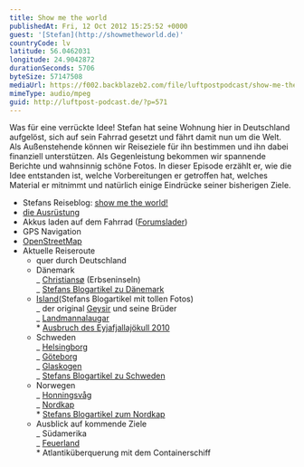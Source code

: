 ```yaml
---
title: Show me the world
publishedAt: Fri, 12 Oct 2012 15:25:52 +0000
guest: '[Stefan](http://showmetheworld.de)'
countryCode: lv
latitude: 56.0462031
longitude: 24.9042872
durationSeconds: 5706
byteSize: 57147508
mediaUrl: https://f002.backblazeb2.com/file/luftpostpodcast/show-me-the-world.mp3
mimeType: audio/mpeg
guid: http://luftpost-podcast.de/?p=571
---
```


Was für eine verrückte Idee! Stefan hat seine Wohnung hier in Deutschland aufgelöst, sich auf sein Fahrrad gesetzt und fährt damit nun um die Welt. Als Außenstehende können wir Reiseziele für ihn bestimmen und ihn dabei finanziell unterstützen. Als Gegenleistung bekommen wir spannende Berichte und wahnsinnig schöne Fotos. In dieser Episode erzählt er, wie die Idee entstanden ist, welche Vorbereitungen er getroffen hat, welches Material er mitnimmt und natürlich einige Eindrücke seiner bisherigen Ziele.

- Stefans Reiseblog: [show me the world!](http://showmetheworld.de/)
- [die Ausrüstung](http://showmetheworld.de/info)
- Akkus laden auf dem Fahrrad ([Forumslader](http://www.forumslader.de/))
- GPS Navigation
- [OpenStreetMap](http://www.openstreetmap.org/)
- Aktuelle Reiseroute
  - quer durch Deutschland
  - Dänemark  
     _ [Christiansø](http://de.wikipedia.org/wiki/Christians%C3%B8) (Erbseninseln)  
     _ [Stefans Blogartikel zu Dänemark](http://showmetheworld.de/places%5F28)
  - [Island](http://showmetheworld.de/tour%5Fdetails%5Ficeland%5F2010)(Stefans Blogartikel mit tollen Fotos)  
     _ der original [Geysir](http://de.wikipedia.org/wiki/Geysir) und seine Brüder  
     _ [Landmannalaugar](http://de.wikipedia.org/wiki/Landmannalaugar)  
     \* [Ausbruch des Eyjafjallajökull 2010](http://de.wikipedia.org/wiki/Ausbruch%5Fdes%5FEyjafjallaj%C3%B6kull%5F2010)
  - Schweden  
     _ [Helsingborg](http://de.wikipedia.org/wiki/Helsingborg)  
     _ [Göteborg](http://de.wikipedia.org/wiki/G%C3%B6teborg)  
     _ [Glaskogen](http://de.wikipedia.org/wiki/Glaskogen)  
     _ [Stefans Blogartikel zu Schweden](http://showmetheworld.de/places%5F1)
  - Norwegen  
     _ [Honningsvåg](http://de.wikipedia.org/wiki/Honningsv%C3%A5g)  
     _ [Nordkap](http://de.wikipedia.org/wiki/Nordkap)  
     \* [Stefans Blogartikel zum Nordkap](http://showmetheworld.de/places%5F122)
  - Ausblick auf kommende Ziele  
     _ Südamerika  
     _ [Feuerland](http://de.wikipedia.org/wiki/Feuerland)  
     \* Atlantiküberquerung mit dem Containerschiff
